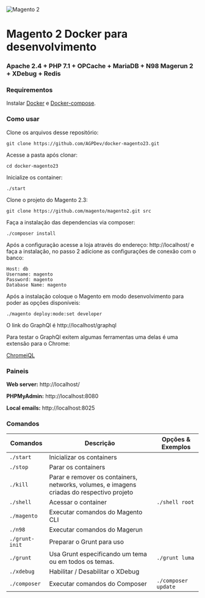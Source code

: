 ![Magento 2](https://cdn.rawgit.com/rafaelstz/magento2-snippets-visualstudio/master/images/icon.png)

#  Magento 2 Docker para desenvolvimento

### Apache 2.4 + PHP 7.1 + OPCache + MariaDB + N98 Magerun 2 + XDebug + Redis


### Requirementos

Instalar [Docker](https://docs.docker.com/engine/installation/linux/docker-ce/ubuntu/) e [Docker-compose](https://docs.docker.com/compose/install/#install-compose).

### Como usar

Clone os arquivos desse repositório:

```
git clone https://github.com/AGPDev/docker-magento23.git
```

Acesse a pasta após clonar:

```
cd docker-magento23
```

Inicialize os container:

```
./start
```

Clone o projeto do Magento 2.3:

```
git clone https://github.com/magento/magento2.git src
```

Faça a instalação das dependencias via composer:

```
./composer install
```

Após a configuração acesse a loja através do endereço: http://localhost/ e faça a instalação, no passo 2 adicione as configurações de conexão com o banco:

```
Host: db
Username: magento
Password: magento
Database Name: magento
```

Após a instalação coloque o Magento em modo desenvolvimento para poder as opções disponíveis:

```
./magento deploy:mode:set developer
```

O link do GraphQl é http://localhost/graphql

Para testar o GraphQl exitem algumas ferramentas uma delas é uma extensão para o Chrome:

[ChromeiQL](https://chrome.google.com/webstore/detail/chromeiql/fkkiamalmpiidkljmicmjfbieiclmeij)

### Paineis

**Web server:** http://localhost/

**PHPMyAdmin:** http://localhost:8080

**Local emails:** http://localhost:8025

### Comandos

| Comandos  | Descrição  | Opções & Exemplos   |
|---|---|---|
| `./start`  | Inicializar os containers | |
| `./stop`  | Parar os containers | |
| `./kill`  | Parar e remover os containers, networks, volumes, e imagens criadas do respectivo projeto | |
| `./shell`  | Acessar o container | `./shell root` |
| `./magento`  | Executar comandos do Magento CLI | |
| `./n98`  | Executar comandos do Magerun | |
| `./grunt-init`  | Preparar o Grunt para uso | |
| `./grunt`  | Usa Grunt especificando um tema ou em todos os temas. | `./grunt luma` |
| `./xdebug`  | Habilitar / Desabilitar o XDebug | |
| `./composer`  | Executar comandos do Composer | `./composer update` |
